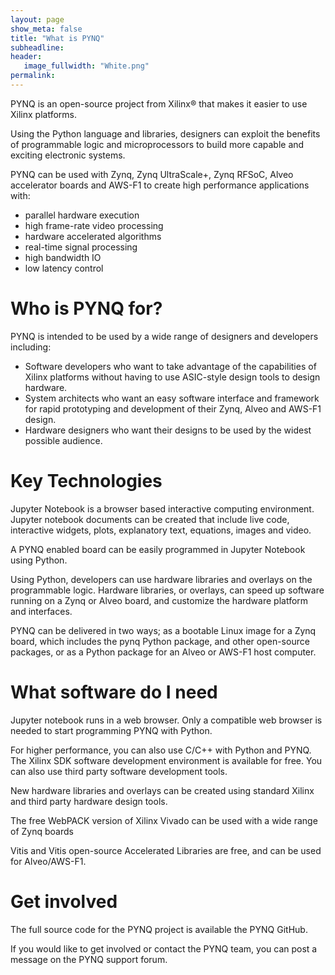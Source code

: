```yaml
---
layout: page
show_meta: false
title: "What is PYNQ"
subheadline: 
header:
   image_fullwidth: "White.png"
permalink: 
---
```




PYNQ is an open-source project from Xilinx® that makes it easier to use Xilinx platforms.

Using the Python language and libraries, designers can exploit the benefits of programmable logic and microprocessors to build more capable and exciting electronic systems.

PYNQ can be used with Zynq, Zynq UltraScale+, Zynq RFSoC, Alveo accelerator boards and AWS-F1 to create high performance applications with:

- parallel hardware execution
- high frame-rate video processing
- hardware accelerated algorithms
- real-time signal processing
- high bandwidth IO
- low latency control


# Who is PYNQ for?

PYNQ is intended to be used by a wide range of designers and developers including:

- Software developers who want to take advantage of the capabilities of Xilinx platforms without having to use ASIC-style design tools to design hardware.
- System architects who want an easy software interface and framework for rapid prototyping and development of their Zynq, Alveo and AWS-F1 design.
- Hardware designers who want their designs to be used by the widest possible audience.


# Key Technologies

Jupyter Notebook is a browser based interactive computing environment. Jupyter notebook documents can be created that include live code, interactive widgets, plots, explanatory text, equations, images and video. 

 

A PYNQ enabled board can be easily programmed in Jupyter Notebook using Python.

Using Python, developers can use hardware libraries and overlays on the programmable logic. Hardware libraries, or overlays, can speed up software running on a Zynq or Alveo board, and customize the hardware platform and interfaces. 

 

PYNQ can be delivered in two ways; as a bootable Linux image for a Zynq board, which includes the pynq Python package, and other open-source packages, or as a Python package for an Alveo or AWS-F1 host computer. 


# What software do I need

Jupyter notebook runs in a web browser. Only a compatible web browser is needed to start programming PYNQ with Python. 


For higher performance, you can also use C/C++ with Python and PYNQ. The Xilinx SDK software development environment is available for free. You can also use third party software development tools. 

 
New hardware libraries and overlays can be created using standard Xilinx and third party hardware design tools.

The free WebPACK version of Xilinx Vivado can be used with a wide range of Zynq boards

Vitis and Vitis open-source Accelerated Libraries are free, and can be used for Alveo/AWS-F1.


# Get involved


The full source code for the PYNQ project is available the PYNQ GitHub.

If you would like to get involved or contact the PYNQ team, you can post a message on the PYNQ support forum. 
